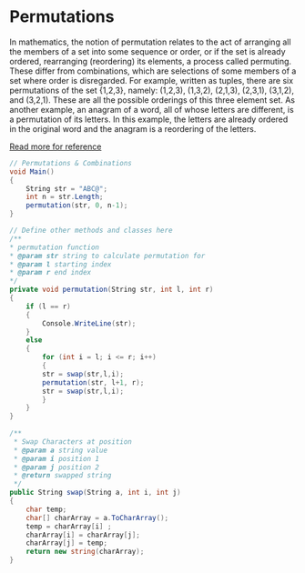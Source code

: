 # Permutations

In mathematics, the notion of permutation relates to the act of arranging all the members of a set into some sequence or order, or if the set is already ordered, rearranging (reordering) its elements, a process called permuting. These differ from combinations, which are selections of some members of a set where order is disregarded. For example, written as tuples, there are six permutations of the set {1,2,3}, namely: (1,2,3), (1,3,2), (2,1,3), (2,3,1), (3,1,2), and (3,2,1). These are all the possible orderings of this three element set. As another example, an anagram of a word, all of whose letters are different, is a permutation of its letters. In this example, the letters are already ordered in the original word and the anagram is a reordering of the letters.

[Read more for reference](https://en.wikipedia.org/wiki/Permutation)
 
``` csharp
// Permutations & Combinations
void Main()
{	 
	String str = "ABC@";
	int n = str.Length;
    permutation(str, 0, n-1);
}

// Define other methods and classes here
/**
* permutation function
* @param str string to calculate permutation for
* @param l starting index
* @param r end index
*/
private void permutation(String str, int l, int r)
{		
	if (l == r)
	{
		Console.WriteLine(str);
	}
	else
	{
	    for (int i = l; i <= r; i++)
	    {
		str = swap(str,l,i);
		permutation(str, l+1, r);
		str = swap(str,l,i);
	    }
	}
}
 
/**
 * Swap Characters at position
 * @param a string value
 * @param i position 1
 * @param j position 2
 * @return swapped string
 */
public String swap(String a, int i, int j)
{
	char temp;
	char[] charArray = a.ToCharArray();
	temp = charArray[i] ;
	charArray[i] = charArray[j];
	charArray[j] = temp;
	return new string(charArray);
}
```
